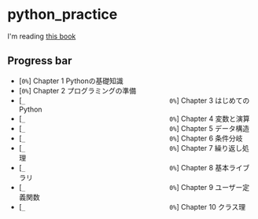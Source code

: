 # python_practice

I'm reading [this book](www.amazon.co.jp/dp/4774197637)

## Progress bar


- [``0%``] Chapter 1 Pythonの基礎知識
- [``0%``] Chapter 2 プログラミングの準備
- [``_                                         0%``] Chapter 3 はじめてのPython
- [``_                                         0%``] Chapter 4 変数と演算
- [``_                                         0%``] Chapter 5 データ構造
- [``_                                         0%``] Chapter 6 条件分岐
- [``_                                         0%``] Chapter 7 繰り返し処理
- [``_                                         0%``] Chapter 8 基本ライブラリ
- [``_                                         0%``] Chapter 9 ユーザー定義関数
- [``_                                         0%``] Chapter 10 クラス理


